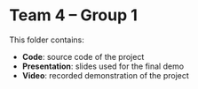 # Team 4 – Group 1
This folder contains:
- **Code**: source code of the project  
- **Presentation**: slides used for the final demo  
- **Video**: recorded demonstration of the project
